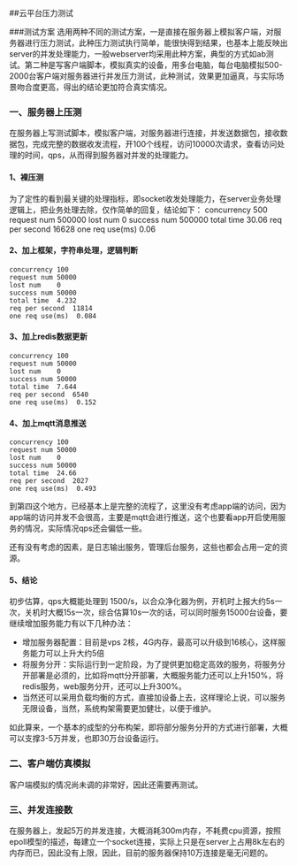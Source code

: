 ##云平台压力测试

###测试方案
选用两种不同的测试方案，一是直接在服务器上模拟客户端，对服务器进行压力测试，此种压力测试执行简单，能很快得到结果，也基本上能反映出server的并发处理能力，一般webserver均采用此种方案，典型的方式如ab测试。第二种是写客户端脚本，模拟真实的设备，用多台电脑，每台电脑模拟500-2000台客户端对服务器进行并发压力测试，此种测试，效果更加逼真，与实际场景吻合度更高，得出的结论更加符合真实情况。

### 一、服务器上压测
在服务器上写测试脚本，模拟客户端，对服务器进行连接，并发送数据包，接收数据包，完成完整的数据收发流程，开100个线程，访问10000次请求，查看访问处理的时间，qps，从而得到服务器对并发的处理能力。

#### 1、裸压测
为了定性的看到最关键的处理指标，即socket收发处理能力，在server业务处理逻辑上，把业务处理去除，仅作简单的回复，结论如下：
	concurrency 500
	request num 500000
	lost num	0
	success num 500000
	total time	30.06
	req per second  16628
	one req use(ms)  0.06

#### 2、加上框架，字符串处理，逻辑判断

	concurrency 100
	request num 50000
	lost num	0
	success num 50000
	total time	4.232
	req per second  11814
	one req use(ms)  0.084

#### 3、加上redis数据更新
	
	concurrency 100
	request num 50000
	lost num	0
	success num 50000
	total time	7.644
	req per second  6540
	one req use(ms)  0.152

#### 4、加上mqtt消息推送
	
	concurrency 100
	request num 50000
	lost num	0
	success num 50000
	total time	24.66
	req per second  2027
	one req use(ms)  0.493

到第四这个地方，已经基本上是完整的流程了，这里没有考虑app端的访问，因为app端的访问并发不会很高，主要是mqtt会进行推送，这个也要看app开启使用服务的情况，实际情况qps还会偏低一些。

还有没有考虑的因素，是日志输出服务，管理后台服务，这些也都会占用一定的资源。


#### 5、结论

初步估算，qps大概能处理到 1500/s，以合众净化器为例，开机时上报大约5s一次，关机时大概15s一次，综合估算10s一次的话，可以同时服务15000台设备，要继续增加服务能力有以下几种办法：

- 增加服务器配置：目前是vps 2核，4G内存，最高可以升级到16核心，这样服务能力可以上升大约5倍
- 将服务分开：实际运行到一定阶段，为了提供更加稳定高效的服务，将服务分开部署是必须的，比如将mqtt分开部署，大概服务能力还可以上升150%，将redis服务，web服务分开，还可以上升300%。
- 当然还可以采用负载均衡的方式，直接加设备上去，这样理论上说，可以服务无限设备，当然，系统构架需要更加健壮，以便于维护。

如此算来，一个基本的成型的分布构架，即将部分服务分开的方式进行部署，大概可以支撑3-5万并发，也即30万台设备运行。


### 二、客户端仿真模拟
客户端模拟的情况尚未调的非常好，因此还需要再测试。

### 三、并发连接数

在服务器上，发起5万的并发连接，大概消耗300m内存，不耗费cpu资源，按照epoll模型的描述，每建立一个socket连接，实际上只是在server上占用8k左右的内存而已，因此没有上限，因此，目前的服务器保持10万连接是毫无问题的。